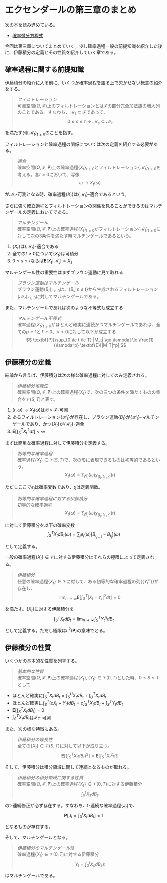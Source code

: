 # エクセンダールの第三章のまとめ

次の本を読み進めている。
- [確率微分方程式](https://www.amazon.co.jp/dp/4621061763)

今回は第三章についてまとめていく。少し確率過程一般の前提知識を紹介した後に、伊藤積分の定義とその性質を紹介していく章である。

## 確率過程に関する前提知識
伊藤積分の紹介に入る前に、いくつか確率過程を語る上で欠かせない概念の紹介をする。
> *フィルトレーション*  
> 可測空間$(\Omega, \mathcal{F})$上のフィルトレーションとは$\mathcal{F}$の部分完全加法族の増大列のことである。すなわち、$\mathcal{M}_t \subset \mathcal{F}$であって、
$$
0 \le s \le t \Rightarrow \mathcal{M}_s \subset \mathcal{M}_t
$$

を満たす列$\{\mathcal{M}_t\}_{t \ge 0}$のことを指す。

フィルトレーションと確率過程の関係については次の定義を紹介する必要がある。
> *適合*  
> 確率空間$(\Omega, \mathcal{F}, \textbf{P})$上の確率過程$\{X_t\}_{t \ge 0}$とフィルトレーション$\{\mathcal{M}_t\}_{t \ge 0}$を考える。各$t \ge 0$において、写像
$$
\omega \rightarrow X_t(\omega)
$$

が$\mathcal{M}_t$-可測となる時、確率過程$\{X_t\}$は$\{\mathcal{M}_t\}$-適合であるという。

さらに強く確立過程とフィルトレーションの関係を見ることができるのはマルチンゲールの定義においてである。
> *マルチンゲール*  
> 確率空間$(\Omega, \mathcal{F}, \textbf{P})$上の確率過程$\{X_t\}_{t \ge 0}$がフィルトレーション$\{\mathcal{M}_t\}_{t \ge 0}$に対して次の3条件を満たす時マルチンゲールであるという。
1. $\{X_t\}$は$\{\mathcal{M}_t\}$-適合である
1. 全ての$t \ge 0$について$\{X_t\}$は可積分
1. $0 \le s \le t$ならば$\textbf{E}[X_t | \mathcal{M_s}] = X_s$

マルチンゲール性の重要性はまずブラウン運動に見て取れる
> *ブラウン運動はマルチンゲール*  
> ブラウン運動$\{B_t\}_{t \ge 0}$は、$\{B_s | s \le t\}$から生成されるフィルトレーション$\{\mathcal{M_t}\}_{t \ge 0}$に対してマルチンゲールである。

また、マルチンゲールであれば次のような不等式も成立する
> *マルチンゲール不等式*  
> 確率過程$\{X_t\}_{t \ge 0}$がほとんど確実に連続かつマルチンゲールであれば、全ての$p \ge 1$と$T \ge 0$、$\lambda > 0$に対して以下が成立する
$$
\textbf{P}[\sup_{0 \le t \le T} |M_t| \ge \lambda] \le \frac{1}{\lambda^p} \textbf{E}[|M_T|^p]
$$


## 伊藤積分の定義
結論から言えば、伊藤積分は次の様な確率過程に対してのみ定義される。
> *伊藤積分可能性*  
> 確率空間$(\Omega, \mathcal{F}, \textbf{P})$上の確率過程$\{X_t\}$で、次の三つの条件を満たすものの集合を$\mathcal{V}(S, T)$と表す。
1. $(t, \omega) \rightarrow X_t(\omega)$は$\mathcal{B} \times \mathcal{F}$-可測
1. あるフィルトレーション$\{\mathcal{H}_t\}$が存在し、ブラウン運動$\{B_t\}$が$\{\mathcal{H}_t\}$-マルチンゲールであり、かつ$\{X_t\}$が$\{\mathcal{H}_t\}$-適合
1. $\textbf{E}[\int_S^T X_t^2 dt] < \infty$

まずは簡単な確率過程に対して伊藤積分を定義する。
> *初等的な確率過程*  
> 確率過程$\{X_t\} \in \mathcal{V}(S, T)$で、次の形に表現できるものは初等的であるという。
$$
X_t(\omega) = \sum_{j} e_j(\omega) \chi_{[t_j, t_{j+1})}(t)
$$

ただしここで$e_j$は確率変数であり、$\chi$は定義関数。

> *初等的な確率過程に対する伊藤積分*  
> 初等的な確率過程
$$
X_t(\omega) = \sum_{j} e_j(\omega) \chi_{[t_j, t_{j+1})}(t)
$$

に対して伊藤積分を以下の確率変数
$$
\int_S^T X_t dB_t(\omega) = \sum_{j} e_j(\omega) [B_{t_{j+1}} - B_{t_j}](\omega)
$$

として定義する。

一般の確率過程$\{X_t\} \in \mathcal{V}$に対する伊藤積分はそれらの極限によって定義される。
> *伊藤積分*  
> 任意の確率過程$\{X_t\} \in \mathcal{V}$に対して、ある初等的な確率過程の列$\{\{Y_t^n\}\}$が存在し、
$$
\lim_{n \rightarrow \infty} \textbf{E}[\int_S^T |X_t - Y_t|^2 dt] = 0
$$

を満たす。$\{X_t\}$に対する伊藤積分を
$$
\int_S^T X_t dB_t = \lim_{n \rightarrow \infty} \int_S^T Y^n_t dB_t
$$

として定義する。ただし極限は$L^2(\textbf{P})$の意味でとる。


## 伊藤積分の性質
いくつかの基本的な性質を列挙する。
> *基本的な性質*  
> 確率空間$(\Omega, \mathcal{F}, \textbf{P})$上の確率過程$\{X_t\},\{Y_t\} \in \mathcal{V}(0, T)$とした時、$0 \le S \le T$として
- ほとんど確実に$\int_S^T X_t dB_t = \int_S^U X_t dB_t + \int_U^T X_t dB_t$
- ほとんど確実に$\int_S^T (cX_t + Y_t) dB_t = c \int_S^T X_t dB_t + \int_S^T Y_t dB_t$
- $\textbf{E}[\int_S^T X_t dB_t] = 0$
- $\int_S^T X_t dB_t$は$\mathcal{F}_T$-可測

また、次の様な特徴もある。
> *伊藤積分の等長性*  
> 全ての$\{X_t\} \in \mathcal{V}(S, T)$に対して以下が成り立つ。
$$
\textbf{E}[(\int_S^T X_t dB_t)^2] = \textbf{E}[\int_S^T X_t^2 dt]
$$

そして、伊藤積分は積分領域に関して連続となるものが取れる。
> *伊藤積分の積分領域に関する性質*  
> 確率空間$(\Omega, \mathcal{F}, \textbf{P})$上の確率過程$\{X_t\} \in \mathcal{V}(0, T)$に対する伊藤積分
$$
\int_0^t X_s dB_s
$$

のt-連続修正が必ず存在する。すなわち、t-連続な確率過程$\{J_t\}$で、
$$
\textbf{P}[J_t = \int_0^t X_t dB_t] = 1
$$

となるものが存在する。

そして、マルチンゲールとなる。
> *伊藤積分のマルチンゲール性*  
> 確率過程$\{X_t\} \in \mathcal{V}(0, T)$に対する伊藤積分
$$
Y_t = \int_0^t X_s dB_ss
$$

はマルチンゲールである。

